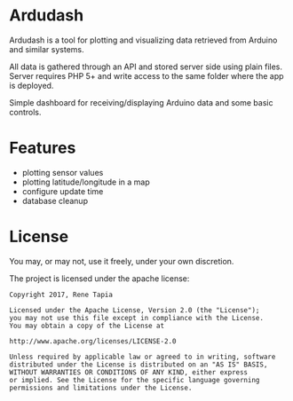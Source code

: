 # Ardudash

Ardudash is a tool for plotting and visualizing data retrieved from Arduino and similar systems.

All data is gathered through an API and stored server side using plain files. Server requires PHP 5+ and write access to
the same folder where the app is deployed.

Simple dashboard for receiving/displaying Arduino data and some basic controls.

# Features #
* plotting sensor values
* plotting latitude/longitude in a map
* configure update time 
* database cleanup

# License #

You may, or may not, use it freely, under your own discretion.

The project is licensed under the apache license:

    Copyright 2017, Rene Tapia
    
    Licensed under the Apache License, Version 2.0 (the "License");
    you may not use this file except in compliance with the License.
    You may obtain a copy of the License at
    
    http://www.apache.org/licenses/LICENSE-2.0
    
    Unless required by applicable law or agreed to in writing, software
    distributed under the License is distributed on an "AS IS" BASIS,
    WITHOUT WARRANTIES OR CONDITIONS OF ANY KIND, either express
    or implied. See the License for the specific language governing
    permissions and limitations under the License.